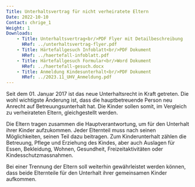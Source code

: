 ```yaml
---
Title: Unterhaltsvertrag für nicht verheiratete Eltern
Date: 2022-10-10
Contact: chrige_1
Weight: 1
Downloads:
    - Title: Unterhaltsvertrag<br/>PDF Flyer mit Detailbeschreibung
      HRef: ../unterhaltsvertrag-flyer.pdf
    - Title: Härtefallgesuch Infoblatt<br/>PDF Dokument
      HRef: ../haertefall-infoblatt.pdf
    - Title: Härtefallgesuch Formular<br/>Word Dokument
      HRef: ../haertefall-gesuch.docx
    - Title: Anmeldung Kindesunterhalt<br/>PDF Dokument
      HRef: ../2023.11_UHV_Anmeldung.pdf
---
```


Seit dem 01. Januar 2017 ist das neue Unterhaltsrecht in Kraft getreten. Die
wohl wichtigste Änderung ist, dass die hauptbetreuende Person neu
Anrecht auf Betreuungsunterhalt hat. Die Kinder sollen somit, im Vergleich
zu verheirateten Eltern, gleichgestellt werden.

Die Eltern tragen zusammen die Hauptverantwortung, um für den
Unterhalt ihrer Kinder aufzukommen. Jeder Elternteil muss nach seinen
Möglichkeiten, seinen Teil dazu beitragen. Zum Kinderunterhalt zählen
die Betreuung, Pflege und Erziehung des Kindes, aber auch Auslagen für
Essen, Bekleidung, Wohnen, Gesundheit, Freizeitaktivitäten oder
Kindesschutzmassnahmen.

Bei einer Trennung der Eltern soll weiterhin gewährleistet werden können,
dass beide Elternteile für den Unterhalt ihrer gemeinsamen Kinder
aufkommen.